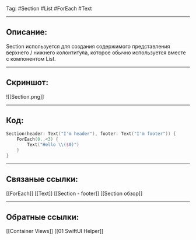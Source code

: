 Tag: #Section #List #ForEach #Text 

---
## Описание:
Section используется для создания содержимого представления верхнего / нижнего колонтитула, которое обычно используется вместе с компонентом List.

---
## Скриншот:
![[Section.png]]

---
## Код:

``` swift
Section(header: Text("I'm header"), footer: Text("I'm footer")) {
    ForEach(0..<3) {
        Text("Hello \\($0)")
    }
}

```

---


## Связаные ссылки:
[[ForEach]]
[[Text]]
[[Section - footer]]
[[Section обзор]]

---
## Обратные ссылки:
[[Container Views]]
[[01 SwiftUI Helper]]